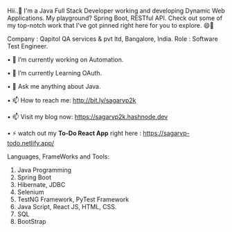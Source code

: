 Hii..👋 I'm a Java Full Stack Developer working and developing Dynamic Web Applications. My playground? Spring Boot, RESTful API. Check out some of my top-notch work that I've got pinned right here for you to explore. 😄🚀

Company : Qapitol QA services & pvt ltd, Bangalore, India.
Role : Software Test Engineer.

•	🔭 I’m currently working on Automation.

•	🌱 I’m currently Learning OAuth.

•	💬 Ask me anything about Java.

•	📫 How to reach me: http://bit.ly/sagarvp2k

•	📫 Visit my blog now: https://sagarvp2k.hashnode.dev

• ⚡ watch out my **To-Do React App** right here : https://sagarvp-todo.netlify.app/

Languages, FrameWorks and Tools:
1. Java Programming
2. Spring Boot
3. Hibernate, JDBC
4. Selenium
5. TestNG Framework, PyTest Framework
6. Java Script, React JS, HTML, CSS.
7. SQL
8. BootStrap
  
<!--
**vidhyaSagar23/vidhyaSagar23** is a ✨ _special_ ✨ repository because its `README.md` (this file) appears on your GitHub profile.

Here are some ideas to get you started:

- 🔭 I’m currently working on ...
- 🌱 I’m currently learning ...
- 👯 I’m looking to collaborate on ...
- 🤔 I’m looking for help with ...
- 💬 Ask me about ...
- 📫 How to reach me: ...
- 😄 Pronouns: ...
- ⚡ Fun fact: ...
-->
